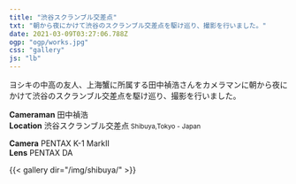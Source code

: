 ```yaml
---
title: "渋谷スクランブル交差点"
txt: "朝から夜にかけて渋谷のスクランブル交差点を駆け巡り、撮影を行いました。"
date: 2021-03-09T03:27:06.788Z
ogp: "ogp/works.jpg"
css: "gallery"
js: "lb"
---
```


ヨシキの中高の友人、上海蟹に所属する田中禎浩さんをカメラマンに朝から夜にかけて渋谷のスクランブル交差点を駆け巡り、撮影を行いました。

**Cameraman** 田中禎浩<br>
**Location** 渋谷スクランブル交差点<small> Shibuya,Tokyo - Japan</small>

**Camera** PENTAX K-1 MarkII<br>
**Lens** PENTAX DA

{{< gallery dir="/img/shibuya/" >}}